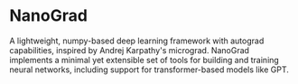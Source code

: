 
# NanoGrad

A lightweight, numpy-based deep learning framework with autograd capabilities, inspired by Andrej Karpathy's micrograd. NanoGrad implements a minimal yet extensible set of tools for building and training neural networks, including support for transformer-based models like GPT.

